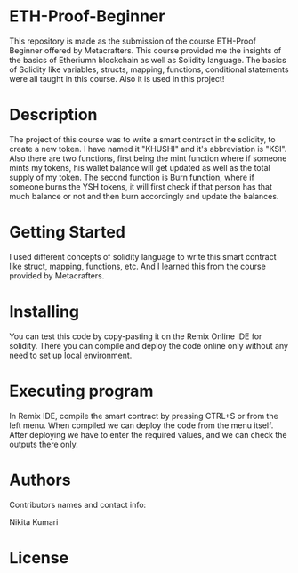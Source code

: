 # **ETH-Proof-Beginner**
This repository is made as the submission of the course ETH-Proof Beginner offered by Metacrafters. This course provided me the insights of the basics of Etheriumn blockchain as well as Solidity language. The basics of Solidity like variables, structs, mapping, functions, conditional statements were all taught in this course. Also it is used in this project!

# **Description**
The project of this course was to write a smart contract in the solidity, to create a new token. I have named it "KHUSHI" and it's abbreviation is "KSI". Also there are two functions, first being the mint function where if someone mints my tokens, his wallet balance will get updated as well as the total supply of my token. The second function is Burn function, where if someone burns the YSH tokens, it will first check if that person has that much balance or not and then burn accordingly and update the balances.

# **Getting Started**
I used different concepts of solidity language to write this smart contract like struct, mapping, functions, etc. And I learned this from the course provided by Metacrafters.

# **Installing**
You can test this code by copy-pasting it on the Remix Online IDE for solidity.
There you can compile and deploy the code online only without any need to set up local environment.
# **Executing program**
In Remix IDE, compile the smart contract by pressing CTRL+S or from the left menu.
When compiled we can deploy the code from the menu itself.
After deploying we have to enter the required values, and we can check the outputs there only.
# **Authors**
Contributors names and contact info:

Nikita Kumari

# **License**

